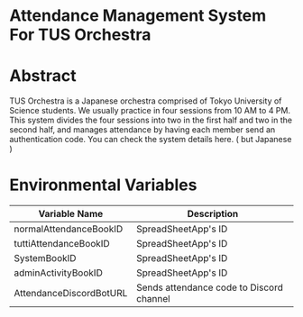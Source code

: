 # Attendance Management System For TUS Orchestra
# Abstract
TUS Orchestra is a Japanese orchestra comprised of Tokyo University of Science students. We usually practice in four sessions from 10 AM to 4 PM. This system divides the four sessions into two in the first half and two in the second half, and manages attendance by having each member send an authentication code. You can check the system details here. ( but Japanese )

# Environmental Variables
| Variable Name               | Description                              | 
| --------------------------- | ---------------------------------------  |
| normalAttendanceBookID      | SpreadSheetApp's ID                      |
| tuttiAttendanceBookID       | SpreadSheetApp's ID                      |
| SystemBookID                | SpreadSheetApp's ID                      |
| adminActivityBookID         | SpreadSheetApp's ID                      |
| AttendanceDiscordBotURL     | Sends attendance code to Discord channel |  